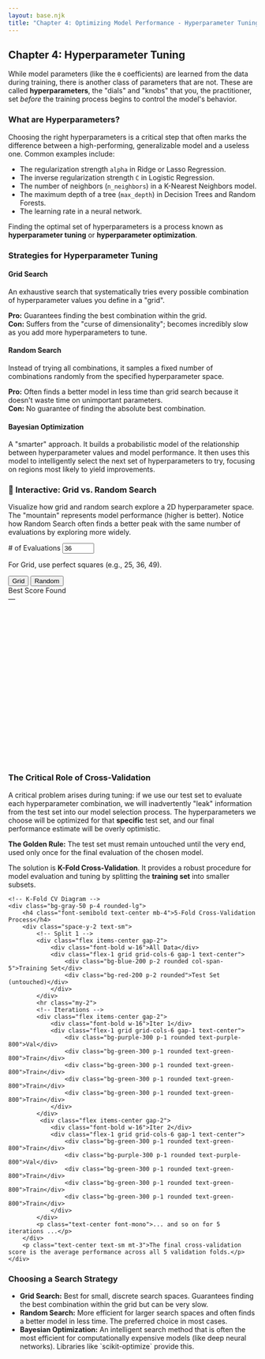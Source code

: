 ```yaml
---
layout: base.njk
title: "Chapter 4: Optimizing Model Performance - Hyperparameter Tuning"
---
```


<!-- Header -->
<div class="bg-gradient-to-r from-green-50 to-blue-50 rounded-2xl p-6 mb-8">
    <h2 class="text-2xl font-bold text-gray-800 mb-2">Chapter 4: Hyperparameter Tuning</h2>
    <p class="text-gray-700 leading-relaxed">While model parameters (like the <code>θ</code> coefficients) are learned from the data during training, there is another class of parameters that are not. These are called <strong>hyperparameters</strong>, the "dials" and "knobs" that you, the practitioner, set <em>before</em> the training process begins to control the model's behavior.</p>
</div>

<!-- What are Hyperparameters? -->
<div class="card mb-8">
    <h3 class="text-xl font-bold text-gray-800 mb-4">What are Hyperparameters?</h3>
    <p class="text-gray-700 mb-4">Choosing the right hyperparameters is a critical step that often marks the difference between a high-performing, generalizable model and a useless one. Common examples include:</p>
    <ul class="list-disc list-inside space-y-2 text-gray-700">
        <li>The regularization strength <code>alpha</code> in Ridge or Lasso Regression.</li>
        <li>The inverse regularization strength <code>C</code> in Logistic Regression.</li>
        <li>The number of neighbors (<code>n_neighbors</code>) in a K-Nearest Neighbors model.</li>
        <li>The maximum depth of a tree (<code>max_depth</code>) in Decision Trees and Random Forests.</li>
        <li>The learning rate in a neural network.</li>
    </ul>
    <div class="alert-info mt-4">Finding the optimal set of hyperparameters is a process known as <strong>hyperparameter tuning</strong> or <strong>hyperparameter optimization</strong>.</div>
</div>

<!-- Search Strategies -->
<div class="card mb-8">
    <h3 class="text-2xl font-bold text-gray-800 mb-6">Strategies for Hyperparameter Tuning</h3>
    <div class="grid grid-cols-1 lg:grid-cols-2 gap-8">
        <div class="bg-gray-50 p-4 rounded-lg border border-gray-200">
            <h4 class="text-lg font-semibold text-gray-700">Grid Search</h4>
            <p class="text-sm text-gray-600 mb-2">An exhaustive search that systematically tries every possible combination of hyperparameter values you define in a "grid".</p>
            <p class="text-sm text-gray-600"><strong>Pro:</strong> Guarantees finding the best combination within the grid. <br><strong>Con:</strong> Suffers from the "curse of dimensionality"; becomes incredibly slow as you add more hyperparameters to tune.</p>
        </div>
        <div class="bg-gray-50 p-4 rounded-lg border border-gray-200">
            <h4 class="text-lg font-semibold text-gray-700">Random Search</h4>
            <p class="text-sm text-gray-600 mb-2">Instead of trying all combinations, it samples a fixed number of combinations randomly from the specified hyperparameter space.</p>
            <p class="text-sm text-gray-600"><strong>Pro:</strong> Often finds a better model in less time than grid search because it doesn't waste time on unimportant parameters. <br><strong>Con:</strong> No guarantee of finding the absolute best combination.</p>
        </div>
    </div>
     <div class="mt-4 border-t pt-4">
        <div  class="bg-gray-50 p-4 rounded-lg border border-gray-200">
                <h4 class="text-lg font-semibold text-gray-700">Bayesian Optimization</h4>
                <p class="text-sm text-gray-600">A "smarter" approach. It builds a probabilistic model of the relationship between hyperparameter values and model performance. It then uses this model to intelligently select the next set of hyperparameters to try, focusing on regions most likely to yield improvements.</p>
        </div>
    </div>
</div>

<!-- Interactive Search Strategy Demo -->
<div class="card mb-8">
    <h3 class="text-xl font-bold text-gray-800 mb-4">🎯 Interactive: Grid vs. Random Search</h3>
    <p class="text-gray-600 mb-4">Visualize how grid and random search explore a 2D hyperparameter space. The "mountain" represents model performance (higher is better). Notice how Random Search often finds a better peak with the same number of evaluations by exploring more widely.</p>
    <div class="grid grid-cols-1 md:grid-cols-4 gap-6 items-center">
        <div class="space-y-4">
            <div>
                <label class="block text-sm font-medium"># of Evaluations</label>
                <input id="eval-count" type="number" min="4" max="100" value="36" class="w-full p-2 border rounded">
                <p class="text-xs text-gray-500">For Grid, use perfect squares (e.g., 25, 36, 49).</p>
            </div>
            <div class="flex gap-2">
                <button id="run-grid" class="btn-primary w-1/2">Grid</button>
                <button id="run-random" class="btn-secondary w-1/2">Random</button>
            </div>
            <div class="p-3 bg-green-50 rounded text-center">
                <div class="text-sm text-green-800">Best Score Found</div>
                <div id="best-score" class="font-mono font-bold text-lg">—</div>
            </div>
        </div>
        <div class="md:col-span-3">
            <div id="search-space-plot" style="width:100%;height:320px;"></div>
        </div>
    </div>
</div>

<!-- Cross-Validation -->
<div class="card mb-8">
    <h3 class="text-2xl font-bold text-gray-800 mb-4">The Critical Role of Cross-Validation</h3>
    <p class="text-gray-700 mb-4">A critical problem arises during tuning: if we use our test set to evaluate each hyperparameter combination, we will inadvertently "leak" information from the test set into our model selection process. The hyperparameters we choose will be optimized for that <strong>specific</strong> test set, and our final performance estimate will be overly optimistic.</p>
    <div class="alert-warning"><strong>The Golden Rule:</strong> The test set must remain untouched until the very end, used only once for the final evaluation of the chosen model.</div>
    <p class="text-gray-700 my-4">The solution is <strong>K-Fold Cross-Validation</strong>. It provides a robust procedure for model evaluation and tuning by splitting the <strong>training set</strong> into smaller subsets.</p>

    <!-- K-Fold CV Diagram -->
    <div class="bg-gray-50 p-4 rounded-lg">
        <h4 class="font-semibold text-center mb-4">5-Fold Cross-Validation Process</h4>
        <div class="space-y-2 text-sm">
            <!-- Split 1 -->
            <div class="flex items-center gap-2">
                <div class="font-bold w-16">All Data</div>
                <div class="flex-1 grid grid-cols-6 gap-1 text-center">
                    <div class="bg-blue-200 p-2 rounded col-span-5">Training Set</div>
                    <div class="bg-red-200 p-2 rounded">Test Set (untouched)</div>
                </div>
            </div>
            <hr class="my-2">
            <!-- Iterations -->
            <div class="flex items-center gap-2">
                <div class="font-bold w-16">Iter 1</div>
                <div class="flex-1 grid grid-cols-6 gap-1 text-center">
                    <div class="bg-purple-300 p-1 rounded text-purple-800">Val</div>
                    <div class="bg-green-300 p-1 rounded text-green-800">Train</div>
                    <div class="bg-green-300 p-1 rounded text-green-800">Train</div>
                    <div class="bg-green-300 p-1 rounded text-green-800">Train</div>
                    <div class="bg-green-300 p-1 rounded text-green-800">Train</div>
                </div>
            </div>
             <div class="flex items-center gap-2">
                <div class="font-bold w-16">Iter 2</div>
                <div class="flex-1 grid grid-cols-6 gap-1 text-center">
                    <div class="bg-green-300 p-1 rounded text-green-800">Train</div>
                    <div class="bg-purple-300 p-1 rounded text-purple-800">Val</div>
                    <div class="bg-green-300 p-1 rounded text-green-800">Train</div>
                    <div class="bg-green-300 p-1 rounded text-green-800">Train</div>
                    <div class="bg-green-300 p-1 rounded text-green-800">Train</div>
                </div>
            </div>
            <p class="text-center font-mono">... and so on for 5 iterations ...</p>
        </div>
        <p class="text-center text-sm mt-3">The final cross-validation score is the average performance across all 5 validation folds.</p>
    </div>
</div>

<!-- Summary -->
<div class="highlight">
    <h3 class="text-xl font-bold mb-2">Choosing a Search Strategy</h3>
    <ul class="space-y-2">
        <li><strong>Grid Search:</strong> Best for small, discrete search spaces. Guarantees finding the best combination within the grid but can be very slow.</li>
        <li><strong>Random Search:</strong> More efficient for larger search spaces and often finds a better model in less time. The preferred choice in most cases.</li>
        <li><strong>Bayesian Optimization:</strong> An intelligent search method that is often the most efficient for computationally expensive models (like deep neural networks). Libraries like `scikit-optimize` provide this.</li>
    </ul>
</div>

<script src="https://cdn.plot.ly/plotly-latest.min.js"></script>
<script>
document.addEventListener('DOMContentLoaded', () => {
    const plotDiv = document.getElementById('search-space-plot');
    const evalCountInput = document.getElementById('eval-count');
    const runGridBtn = document.getElementById('run-grid');
    const runRandomBtn = document.getElementById('run-random');
    const bestScoreSpan = document.getElementById('best-score');

    // Define a more interesting performance landscape function
    const performanceLandscape = (x, y) => {
        const term1 = Math.exp(-((x - 2)**2 + (y - 3)**2) / 2) * 0.95; // Main peak
        const term2 = Math.exp(-((x + 3)**2 + (y + 2)**2) / 3) * 0.8; // Secondary peak
        const term3 = Math.sin(x) * Math.cos(y) * 0.1; // Small ripples
        return (term1 + term2 + term3).toFixed(4);
    };

    let z_data = [];
    let x_range = Array.from({length: 101}, (_, i) => (i - 50) / 10);
    let y_range = Array.from({length: 101}, (_, i) => (i - 50) / 10);
    for (let i = 0; i < x_range.length; i++) {
        let row = [];
        for (let j = 0; j < y_range.length; j++) {
            row.push(performanceLandscape(x_range[j], y_range[i]));
        }
        z_data.push(row);
    }

    const baseLayout = {
        title: 'Hyperparameter Performance Landscape',
        xaxis: { title: 'Hyperparameter 1 (e.g., C)' },
        yaxis: { title: 'Hyperparameter 2 (e.g., gamma)' },
        margin: { t: 40, r: 10, b: 40, l: 50 },
        autosize: true
    };
    
    const contourTrace = {
        z: z_data,
        x: x_range,
        y: y_range,
        type: 'contour',
        colorscale: 'Viridis',
        contours: { coloring: 'heatmap', showlines: false, showlabels: false },
        line: { width: 0 }
    };

    function runSearch(isGrid) {
        const n_evals = parseInt(evalCountInput.value);
        let points_x = [];
        let points_y = [];
        let bestScore = -Infinity;

        if (isGrid) {
            const grid_size = Math.round(Math.sqrt(n_evals));
            const total_grid_points = grid_size * grid_size;
            const x_steps = Array.from({length: grid_size}, (_, i) => -5 + (10 * i / (grid_size - 1)));
            const y_steps = Array.from({length: grid_size}, (_, i) => -5 + (10 * i / (grid_size - 1)));
            let all_x = [];
            let all_y = [];
            for (let x of x_steps) {
                for (let y of y_steps) {
                    all_x.push(x);
                    all_y.push(y);
                }
            }
            // Only use up to n_evals points for fair comparison
            points_x = all_x.slice(0, n_evals);
            points_y = all_y.slice(0, n_evals);

            // Optionally, warn if not a perfect square
            if (total_grid_points !== n_evals) {
                // You can show a warning to the user here if desired
                // e.g., alert('Grid search uses ' + total_grid_points + ' points; only the first ' + n_evals + ' are used.');
            }
        } else {
            for (let i = 0; i < n_evals; i++) {
                points_x.push(Math.random() * 10 - 5);
                points_y.push(Math.random() * 10 - 5);
            }
        }
        
        const scores = points_x.map((x, i) => parseFloat(performanceLandscape(x, points_y[i])));
        bestScore = Math.max(...scores);

        const pointsTrace = {
            x: points_x,
            y: points_y,
            mode: 'markers',
            type: 'scatter',
            marker: { color: '#ef4444', size: 8, symbol: 'x' }
        };

        Plotly.newPlot(plotDiv, [contourTrace, pointsTrace], baseLayout);
        bestScoreSpan.textContent = bestScore;
    }

    runGridBtn.addEventListener('click', () => runSearch(true));
    runRandomBtn.addEventListener('click', () => runSearch(false));
    
    // Initial plot
    Plotly.newPlot(plotDiv, [contourTrace], baseLayout);
});
</script>